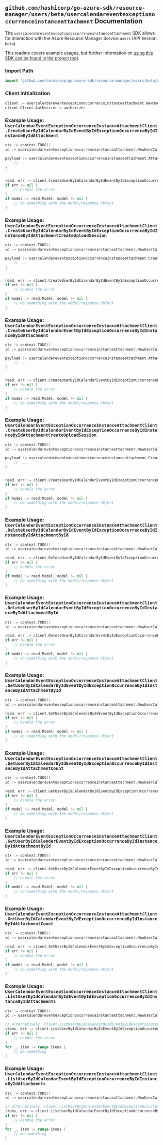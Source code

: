
## `github.com/hashicorp/go-azure-sdk/resource-manager/users/beta/usercalendareventexceptionoccurrenceinstanceattachment` Documentation

The `usercalendareventexceptionoccurrenceinstanceattachment` SDK allows for interaction with the Azure Resource Manager Service `users` (API Version `beta`).

This readme covers example usages, but further information on [using this SDK can be found in the project root](https://github.com/hashicorp/go-azure-sdk/tree/main/docs).

### Import Path

```go
import "github.com/hashicorp/go-azure-sdk/resource-manager/users/beta/usercalendareventexceptionoccurrenceinstanceattachment"
```


### Client Initialization

```go
client := usercalendareventexceptionoccurrenceinstanceattachment.NewUserCalendarEventExceptionOccurrenceInstanceAttachmentClientWithBaseURI("https://management.azure.com")
client.Client.Authorizer = authorizer
```


### Example Usage: `UserCalendarEventExceptionOccurrenceInstanceAttachmentClient.CreateUserByIdCalendarByIdEventByIdExceptionOccurrenceByIdInstanceByIdAttachment`

```go
ctx := context.TODO()
id := usercalendareventexceptionoccurrenceinstanceattachment.NewUserCalendarEventExceptionOccurrenceInstanceID("userIdValue", "eventIdValue", "eventId1Value", "eventId2Value")

payload := usercalendareventexceptionoccurrenceinstanceattachment.Attachment{
	// ...
}


read, err := client.CreateUserByIdCalendarByIdEventByIdExceptionOccurrenceByIdInstanceByIdAttachment(ctx, id, payload)
if err != nil {
	// handle the error
}
if model := read.Model; model != nil {
	// do something with the model/response object
}
```


### Example Usage: `UserCalendarEventExceptionOccurrenceInstanceAttachmentClient.CreateUserByIdCalendarByIdEventByIdExceptionOccurrenceByIdInstanceByIdAttachmentCreateUploadSession`

```go
ctx := context.TODO()
id := usercalendareventexceptionoccurrenceinstanceattachment.NewUserCalendarEventExceptionOccurrenceInstanceID("userIdValue", "eventIdValue", "eventId1Value", "eventId2Value")

payload := usercalendareventexceptionoccurrenceinstanceattachment.CreateUserByIdCalendarByIdEventByIdExceptionOccurrenceByIdInstanceByIdAttachmentCreateUploadSessionRequest{
	// ...
}


read, err := client.CreateUserByIdCalendarByIdEventByIdExceptionOccurrenceByIdInstanceByIdAttachmentCreateUploadSession(ctx, id, payload)
if err != nil {
	// handle the error
}
if model := read.Model; model != nil {
	// do something with the model/response object
}
```


### Example Usage: `UserCalendarEventExceptionOccurrenceInstanceAttachmentClient.CreateUserByIdCalendarEventByIdExceptionOccurrenceByIdInstanceByIdAttachment`

```go
ctx := context.TODO()
id := usercalendareventexceptionoccurrenceinstanceattachment.NewUserCalendarEventExceptionOccurrenceInstanceID("userIdValue", "eventIdValue", "eventId1Value", "eventId2Value")

payload := usercalendareventexceptionoccurrenceinstanceattachment.Attachment{
	// ...
}


read, err := client.CreateUserByIdCalendarEventByIdExceptionOccurrenceByIdInstanceByIdAttachment(ctx, id, payload)
if err != nil {
	// handle the error
}
if model := read.Model; model != nil {
	// do something with the model/response object
}
```


### Example Usage: `UserCalendarEventExceptionOccurrenceInstanceAttachmentClient.CreateUserByIdCalendarEventByIdExceptionOccurrenceByIdInstanceByIdAttachmentCreateUploadSession`

```go
ctx := context.TODO()
id := usercalendareventexceptionoccurrenceinstanceattachment.NewUserCalendarEventExceptionOccurrenceInstanceID("userIdValue", "eventIdValue", "eventId1Value", "eventId2Value")

payload := usercalendareventexceptionoccurrenceinstanceattachment.CreateUserByIdCalendarEventByIdExceptionOccurrenceByIdInstanceByIdAttachmentCreateUploadSessionRequest{
	// ...
}


read, err := client.CreateUserByIdCalendarEventByIdExceptionOccurrenceByIdInstanceByIdAttachmentCreateUploadSession(ctx, id, payload)
if err != nil {
	// handle the error
}
if model := read.Model; model != nil {
	// do something with the model/response object
}
```


### Example Usage: `UserCalendarEventExceptionOccurrenceInstanceAttachmentClient.DeleteUserByIdCalendarByIdEventByIdExceptionOccurrenceByIdInstanceByIdAttachmentById`

```go
ctx := context.TODO()
id := usercalendareventexceptionoccurrenceinstanceattachment.NewUserCalendarEventExceptionOccurrenceInstanceAttachmentID("userIdValue", "eventIdValue", "eventId1Value", "eventId2Value", "attachmentIdValue")

read, err := client.DeleteUserByIdCalendarByIdEventByIdExceptionOccurrenceByIdInstanceByIdAttachmentById(ctx, id)
if err != nil {
	// handle the error
}
if model := read.Model; model != nil {
	// do something with the model/response object
}
```


### Example Usage: `UserCalendarEventExceptionOccurrenceInstanceAttachmentClient.DeleteUserByIdCalendarEventByIdExceptionOccurrenceByIdInstanceByIdAttachmentById`

```go
ctx := context.TODO()
id := usercalendareventexceptionoccurrenceinstanceattachment.NewUserCalendarEventExceptionOccurrenceInstanceAttachmentID("userIdValue", "eventIdValue", "eventId1Value", "eventId2Value", "attachmentIdValue")

read, err := client.DeleteUserByIdCalendarEventByIdExceptionOccurrenceByIdInstanceByIdAttachmentById(ctx, id)
if err != nil {
	// handle the error
}
if model := read.Model; model != nil {
	// do something with the model/response object
}
```


### Example Usage: `UserCalendarEventExceptionOccurrenceInstanceAttachmentClient.GetUserByIdCalendarByIdEventByIdExceptionOccurrenceByIdInstanceByIdAttachmentById`

```go
ctx := context.TODO()
id := usercalendareventexceptionoccurrenceinstanceattachment.NewUserCalendarEventExceptionOccurrenceInstanceAttachmentID("userIdValue", "eventIdValue", "eventId1Value", "eventId2Value", "attachmentIdValue")

read, err := client.GetUserByIdCalendarByIdEventByIdExceptionOccurrenceByIdInstanceByIdAttachmentById(ctx, id)
if err != nil {
	// handle the error
}
if model := read.Model; model != nil {
	// do something with the model/response object
}
```


### Example Usage: `UserCalendarEventExceptionOccurrenceInstanceAttachmentClient.GetUserByIdCalendarByIdEventByIdExceptionOccurrenceByIdInstanceByIdAttachmentCount`

```go
ctx := context.TODO()
id := usercalendareventexceptionoccurrenceinstanceattachment.NewUserCalendarEventExceptionOccurrenceInstanceID("userIdValue", "eventIdValue", "eventId1Value", "eventId2Value")

read, err := client.GetUserByIdCalendarByIdEventByIdExceptionOccurrenceByIdInstanceByIdAttachmentCount(ctx, id)
if err != nil {
	// handle the error
}
if model := read.Model; model != nil {
	// do something with the model/response object
}
```


### Example Usage: `UserCalendarEventExceptionOccurrenceInstanceAttachmentClient.GetUserByIdCalendarEventByIdExceptionOccurrenceByIdInstanceByIdAttachmentById`

```go
ctx := context.TODO()
id := usercalendareventexceptionoccurrenceinstanceattachment.NewUserCalendarEventExceptionOccurrenceInstanceAttachmentID("userIdValue", "eventIdValue", "eventId1Value", "eventId2Value", "attachmentIdValue")

read, err := client.GetUserByIdCalendarEventByIdExceptionOccurrenceByIdInstanceByIdAttachmentById(ctx, id)
if err != nil {
	// handle the error
}
if model := read.Model; model != nil {
	// do something with the model/response object
}
```


### Example Usage: `UserCalendarEventExceptionOccurrenceInstanceAttachmentClient.GetUserByIdCalendarEventByIdExceptionOccurrenceByIdInstanceByIdAttachmentCount`

```go
ctx := context.TODO()
id := usercalendareventexceptionoccurrenceinstanceattachment.NewUserCalendarEventExceptionOccurrenceInstanceID("userIdValue", "eventIdValue", "eventId1Value", "eventId2Value")

read, err := client.GetUserByIdCalendarEventByIdExceptionOccurrenceByIdInstanceByIdAttachmentCount(ctx, id)
if err != nil {
	// handle the error
}
if model := read.Model; model != nil {
	// do something with the model/response object
}
```


### Example Usage: `UserCalendarEventExceptionOccurrenceInstanceAttachmentClient.ListUserByIdCalendarByIdEventByIdExceptionOccurrenceByIdInstanceByIdAttachments`

```go
ctx := context.TODO()
id := usercalendareventexceptionoccurrenceinstanceattachment.NewUserCalendarEventExceptionOccurrenceInstanceID("userIdValue", "eventIdValue", "eventId1Value", "eventId2Value")

// alternatively `client.ListUserByIdCalendarByIdEventByIdExceptionOccurrenceByIdInstanceByIdAttachments(ctx, id)` can be used to do batched pagination
items, err := client.ListUserByIdCalendarByIdEventByIdExceptionOccurrenceByIdInstanceByIdAttachmentsComplete(ctx, id)
if err != nil {
	// handle the error
}
for _, item := range items {
	// do something
}
```


### Example Usage: `UserCalendarEventExceptionOccurrenceInstanceAttachmentClient.ListUserByIdCalendarEventByIdExceptionOccurrenceByIdInstanceByIdAttachments`

```go
ctx := context.TODO()
id := usercalendareventexceptionoccurrenceinstanceattachment.NewUserCalendarEventExceptionOccurrenceInstanceID("userIdValue", "eventIdValue", "eventId1Value", "eventId2Value")

// alternatively `client.ListUserByIdCalendarEventByIdExceptionOccurrenceByIdInstanceByIdAttachments(ctx, id)` can be used to do batched pagination
items, err := client.ListUserByIdCalendarEventByIdExceptionOccurrenceByIdInstanceByIdAttachmentsComplete(ctx, id)
if err != nil {
	// handle the error
}
for _, item := range items {
	// do something
}
```
